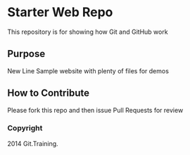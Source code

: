 # Starter Web Repo

This repository is for showing how Git and GitHub work

## Purpose
New Line
Sample website with plenty of files for demos

## How to Contribute

Please fork this repo and then issue Pull Requests for review
### Copyright

2014 Git.Training.
